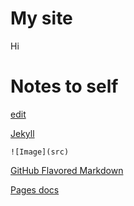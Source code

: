 # My site

Hi

# Notes to self

[edit](https://github.com/kevinb9n/kevinb9n.github.io/edit/main/docs/index.md)

[Jekyll](https://jekyllrb.com/)

`![Image](src)`

[GitHub Flavored Markdown](https://guides.github.com/features/mastering-markdown/)

[Pages docs](https://docs.github.com/categories/github-pages-basics/)
